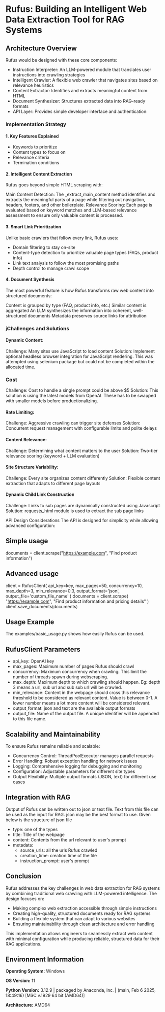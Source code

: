 # Rufus: Building an Intelligent Web Data Extraction Tool for RAG Systems

## Architecture Overview
Rufus would be designed with these core components:

- Instruction Interpreter: An LLM-powered module that translates user instructions into crawling strategies
- Intelligent Crawler: A flexible web crawler that navigates sites based on relevance heuristics
- Content Extractor: Identifies and extracts meaningful content from HTML
- Document Synthesizer: Structures extracted data into RAG-ready formats
- API Layer: Provides simple developer interface and authentication

### Implementation Strategy

#### 1. Key Features Explained

- Keywords to prioritize
- Content types to focus on
- Relevance criteria
- Termination conditions

#### 2. Intelligent Content Extraction
Rufus goes beyond simple HTML scraping with:

Main Content Detection: The _extract_main_content method identifies and extracts the meaningful parts of a page while filtering out navigation, headers, footers, and other boilerplate.
Relevance Scoring: Each page is evaluated based on keyword matches and LLM-based relevance assessment to ensure only valuable content is processed.

#### 3. Smart Link Prioritization
Unlike basic crawlers that follow every link, Rufus uses:

- Domain filtering to stay on-site
- Content-type detection to prioritize valuable page types (FAQs, product info)
- Link text analysis to follow the most promising paths
- Depth control to manage crawl scope

#### 4. Document Synthesis
The most powerful feature is how Rufus transforms raw web content into structured documents:

Content is grouped by type (FAQ, product info, etc.)
Similar content is aggregated
An LLM synthesizes the information into coherent, well-structured documents
Metadata preserves source links for attribution

### jChallenges and Solutions

#### Dynamic Content:

Challenge: Many sites use JavaScript to load content
Solution: Implement optional headless browser integration for JavaScript rendering. This was attempted using selenium package but could not be completed within the allocated time.

### Cost

Challenge: Cost to handle a single prompt could be above $5
Solution: This solution is using the latest models from OpenAI. These has to be swapped with smaller models before productionalizing.

#### Rate Limiting:

Challenge: Aggressive crawling can trigger site defenses
Solution: Concurrent request management with configurable limits and polite delays

#### Content Relevance:

Challenge: Determining what content matters to the user
Solution: Two-tier relevance scoring (keyword + LLM evaluation)

#### Site Structure Variability:

Challenge: Every site organizes content differently
Solution: Flexible content extraction that adapts to different page layouts

#### Dynamic Child Link Construction

Challenge: Links to sub pages are dynamically constructed using Javascript
Solution: requests_html module is used to extract the sub page links

API Design Considerations
The API is designed for simplicity while allowing advanced configuration:

## Simple usage
documents = client.scrape("https://example.com", "Find product information")

## Advanced usage
client = RufusClient(
    api_key=key,
    max_pages=50,
    concurrency=10,
    max_depth=3,
    min_relevance=0.3,
    output_format='json',
    output_file='custom_file_name'
)
documents = client.scrape(
    "https://example.com",
    "Find product information and pricing details"
)
client.save_documents(documents)

## Usage Example
The examples/basic_usage.py shows how easily Rufus can be used.

## RufusClient Parameters

- api_key: OpenAI key
- max_pages: Maximum number of pages Rufus should crawl
- concurrency: Maximum concurrency when crawling. This limit the number of threads spawn during webscraping.
- max_depth: Maximum depth to which crawling should happen. Eg: depth 3 means a url, sub url and sub sub url will be crawled.
- min_relevance: Content in the webpage should cross this relevance threshold to be considered as relevant content. Value is between 0-1. A lower number means a lot more content will be considered relevant.
- output_format: json and text are the available output formats
- output_file: Name of the output file. A unique identifier will be appended to this file name.

## Scalability and Maintainability
To ensure Rufus remains reliable and scalable:

- Concurrency Control: ThreadPoolExecutor manages parallel requests
- Error Handling: Robust exception handling for network issues
- Logging: Comprehensive logging for debugging and monitoring
- Configuration: Adjustable parameters for different site types
- Output Flexibility: Multiple output formats (JSON, text) for different use cases

## Integration with RAG

Output of Rufus can be written out to json or text file. Text from this file can be used as the input for RAG. json may be the best format to use. Given below is the structure of json file

- type: one of the types
- title: Title of the webpage
- content: Contents from the url relevant to user's prompt
- metadata:
    - source_urls: all the urls Rufus crawled
    - creation_time: creation time of the file
    - instruction_prompt: user's prompt

## Conclusion
Rufus addresses the key challenges in web data extraction for RAG systems by combining traditional web crawling with LLM-powered intelligence. The design focuses on:

- Making complex web extraction accessible through simple instructions
- Creating high-quality, structured documents ready for RAG systems
- Building a flexible system that can adapt to various websites
- Ensuring maintainability through clean architecture and error handling

This implementation allows engineers to seamlessly extract web content with minimal configuration while producing reliable, structured data for their RAG applications.

## Environment Information

**Operating System:**
Windows

**OS Version:**
11

**Python Version:**
3.12.9 | packaged by Anaconda, Inc. | (main, Feb  6 2025, 18:49:16) [MSC v.1929 64 bit (AMD64)]

**Architecture:**
AMD64

